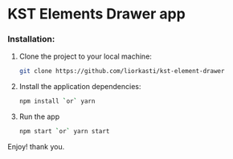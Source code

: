 # KST Elements Drawer app

### Installation:

1.  Clone the project to your local machine:
    ```sh
    git clone https://github.com/liorkasti/kst-element-drawer
    ```
1.  Install the application dependencies:
    ```sh
    npm install `or` yarn
    ```
1.  Run the app
    ```sh
    npm start `or` yarn start
    ```

Enjoy! thank you.